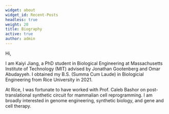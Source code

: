 ```yaml
---
widget: about
widget_id: Recent-Posts
headless: true
weight: 20
title: Biography
active: true
author: admin
---
```

H﻿i, 

I﻿ am Kaiyi Jiang, a PhD student in Biological Engineering at Massachusetts Institute of Technology (MIT) advised by Jonathan Gootenberg and Omar Abudayyeh. I obtained my B.S. (Summa Cum Laude) in Biologicial Engineering from Rice University in 2021.

At Rice, I was fortunate to have worked with Prof. Caleb Bashor on post-translational synthetic  circuit for mammalian cell reprogramming. I am broadly interested in genome engineering, synthetic biology, and gene and cell therapy.